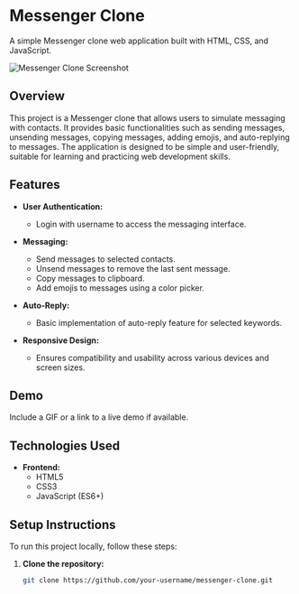 # Messenger Clone

A simple Messenger clone web application built with HTML, CSS, and JavaScript.

![Messenger Clone Screenshot](screenshot.png)

## Overview

This project is a Messenger clone that allows users to simulate messaging with contacts. It provides basic functionalities such as sending messages, unsending messages, copying messages, adding emojis, and auto-replying to messages. The application is designed to be simple and user-friendly, suitable for learning and practicing web development skills.

## Features

- **User Authentication:**
  - Login with username to access the messaging interface.

- **Messaging:**
  - Send messages to selected contacts.
  - Unsend messages to remove the last sent message.
  - Copy messages to clipboard.
  - Add emojis to messages using a color picker.

- **Auto-Reply:**
  - Basic implementation of auto-reply feature for selected keywords.

- **Responsive Design:**
  - Ensures compatibility and usability across various devices and screen sizes.

## Demo

Include a GIF or a link to a live demo if available.

## Technologies Used

- **Frontend:**
  - HTML5
  - CSS3
  - JavaScript (ES6+)

## Setup Instructions

To run this project locally, follow these steps:

1. **Clone the repository:**

   ```bash
   git clone https://github.com/your-username/messenger-clone.git
